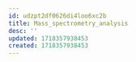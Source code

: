 ```yaml
---
id: udzpt2df0626di4loo6xc2b
title: Mass_spectrometry_analysis
desc: ''
updated: 1718357938453
created: 1718357938453
---
```

